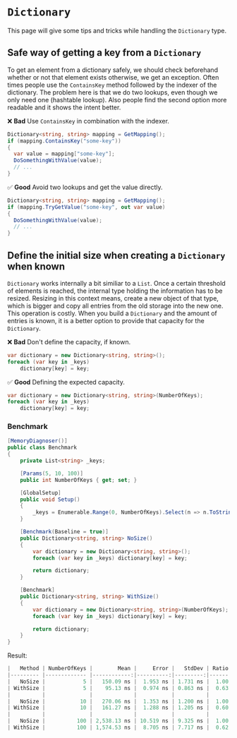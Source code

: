 # `Dictionary`
This page will give some tips and tricks while handling the `Dictionary` type.

## Safe way of getting a key from a `Dictionary`
To get an element from a dictionary safely, we should check beforehand whether or not that element exists otherwise, we get an exception. Often times people use the `ContainsKey` method followed by the indexer of the dictionary. The problem here is that we do two lookups, even though we only need one (hashtable lookup). Also people find the second option more readable and it shows the intent better.

❌ **Bad** Use `ContainsKey` in combination with the indexer.
```csharp
Dictionary<string, string> mapping = GetMapping();
if (mapping.ContainsKey("some-key"))
{
  var value = mapping["some-key"];
  DoSomethingWithValue(value);
  // ...
}
```

✅ **Good** Avoid two lookups and get the value directly.
```csharp
Dictionary<string, string> mapping = GetMapping();
if (mapping.TryGetValue("some-key", out var value)
{
  DoSomethingWithValue(value);
  // ...
}
```

## Define the initial size when creating a `Dictionary` when known
`Dictionary` works internally a bit similiar to a `List`. Once a certain threshold of elements is reached, the internal type holding the information has to be resized. Resizing in this context means, create a new object of that type, which is bigger and copy all entries from the old storage into the new one. This operation is costly. When you build a `Dictionary` and the amount of entries is known, it is a better option to provide that capacity for the `Dictionary`.

❌ **Bad** Don't define the capacity, if known.
```csharp
var dictionary = new Dictionary<string, string>();
foreach (var key in _keys)
    dictionary[key] = key;
```

✅ **Good** Defining the expected capacity.
```csharp
var dictionary = new Dictionary<string, string>(NumberOfKeys);
foreach (var key in _keys) 
    dictionary[key] = key;
```

### Benchmark
```csharp
[MemoryDiagnoser()]
public class Benchmark
{
    private List<string> _keys;

    [Params(5, 10, 100)]
    public int NumberOfKeys { get; set; }

    [GlobalSetup]
    public void Setup()
    {
        _keys = Enumerable.Range(0, NumberOfKeys).Select(n => n.ToString()).ToList();
    }

    [Benchmark(Baseline = true)]
    public Dictionary<string, string> NoSize()
    {
        var dictionary = new Dictionary<string, string>();
        foreach (var key in _keys) dictionary[key] = key;

        return dictionary;
    }

    [Benchmark]
    public Dictionary<string, string> WithSize()
    {
        var dictionary = new Dictionary<string, string>(NumberOfKeys);
        foreach (var key in _keys) dictionary[key] = key;

        return dictionary;
    }
}
```

Result:
```csharp
|   Method | NumberOfKeys |        Mean |     Error |   StdDev | Ratio |   Gen0 | Allocated | Alloc Ratio |
|--------- |------------- |------------:|----------:|---------:|------:|-------:|----------:|------------:|
|   NoSize |            5 |   150.09 ns |  1.953 ns | 1.731 ns |  1.00 | 0.2217 |     464 B |        1.00 |
| WithSize |            5 |    95.13 ns |  0.974 ns | 0.863 ns |  0.63 | 0.1568 |     328 B |        0.71 |
|          |              |             |           |          |       |        |           |             |
|   NoSize |           10 |   270.06 ns |  1.353 ns | 1.200 ns |  1.00 | 0.4740 |     992 B |        1.00 |
| WithSize |           10 |   161.27 ns |  1.288 ns | 1.205 ns |  0.60 | 0.2103 |     440 B |        0.44 |
|          |              |             |           |          |       |        |           |             |
|   NoSize |          100 | 2,538.13 ns | 10.519 ns | 9.325 ns |  1.00 | 4.8714 |   10192 B |        1.00 |
| WithSize |          100 | 1,574.53 ns |  8.705 ns | 7.717 ns |  0.62 | 1.4935 |    3128 B |        0.31 |
```
